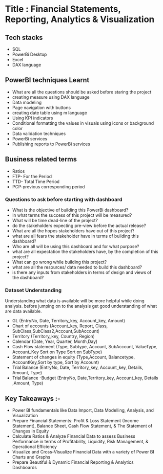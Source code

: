 # Title : Financial Statements, Reporting, Analytics & Visualization


## Tech stacks

- SQL
- PowerBi Desktop
- Excel
- DAX language

## PowerBI techniques Learnt
-	What are all the questions should be asked before staring the project
-	creating measure using DAX language
-	Data modeling
-	Page navigation with buttons
-	creating date table using m language
-	Using KPI indicators
-	Conditional formatting the values in visuals using icons or background color
-	Data validation techniques
-	PowerBi services
-	Publishing reports to PowerBi services

## Business related terms
- Ratios
- FTP- For the Period
- TTD- Total Time Period
-  PCP-previous corresponding period

### Questions to ask before starting with dashboard

- What is the objective of building this PowerBi dashboard?
- In what terms the success of this project will be measured?
- What will be time dead-line of the project?
- do the stakeholders expecting pre-view before the actual release?
- What are all the hopes stakeholders have out of this project?
- what are all fears the stakeholder have in terms of building this dashboard?
- Who are all will be using this dashboard and for what purpose?
- what are all expectation the stakeholders have, by the completion of this project?
- What can go wrong while building this project?
- what are all the resources/ data needed to build this dashboard?
- is there any inputs from stakeholders in terms of design and views of the dashboard?


### Dataset **Understanding**

Understanding what data is available will be more helpful while doing analysis. before jumping on to the analysis get good understanding of what are data available.

- GL (EntryNo, Date, Territory_key,	Account_key, Amount)
- Chart of accounts (Account_key, Report, Class, SubClass,SubClass2,Account,SubAccount)
- Territory (Territory_key, Country,	Region)
- Calendar (Date, Year, Quarter, Month,Day)
- Cash Flow statement (Type, Subtype, Account, SubAccount, ValueType, Account_Key	Sort on Type	Sort on SubType)
- Statement of changes in equity (Type,Account, Balancetype, AccountKey,Sort by type, Sort by Account)
- Trial Balance (EntryNo, Date, Territory_key, Account_key, Details,	Amount, Type)
- Trial Balance -Budget (EntryNo,	Date,Territory_key, Account_key,	Details ,Amount, Type)


## Key Takeaways :-
- Power BI fundamentals like Data Import, Data Modelling, Analysis, and Visualization
- Prepare Financial Statements: Profit & Loss Statement (Income Statement), Balance Sheet, Cash Flow Statement, & The Statement of Changes in Equity
- Calculate Ratios & Analyze Financial Data to assess Business Performance in terms of Profitability, Liquidity, Risk Management, & Operational Efficiency
- Visualize and Cross-Visualize Financial Data with a variety of Power BI Charts and Graphs
- Prepare Beautiful & Dynamic Financial Reporting & Analytics Dashboards


